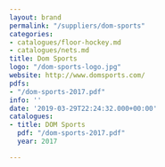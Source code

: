 ```yaml
---
layout: brand
permalink: "/suppliers/dom-sports"
categories:
- catalogues/floor-hockey.md
- catalogues/nets.md
title: Dom Sports
logo: "/dom-sports-logo.jpg"
website: http://www.domsports.com/
pdfs:
- "/dom-sports-2017.pdf"
info: ''
date: '2019-03-29T22:24:32.000+00:00'
catalogues:
- title: DOM Sports
  pdf: "/dom-sports-2017.pdf"
  year: 2017

---
```

